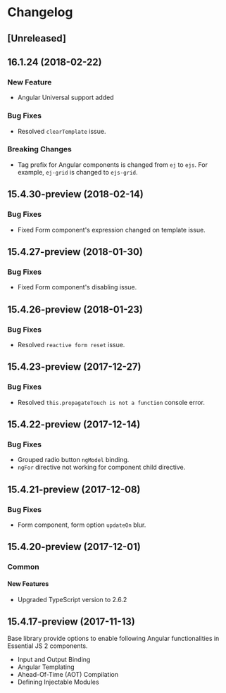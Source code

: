 # Changelog

## [Unreleased]

## 16.1.24 (2018-02-22)

### New Feature

- Angular Universal support added

### Bug Fixes

- Resolved `clearTemplate` issue.

### Breaking Changes

- Tag prefix for Angular components is changed from `ej` to `ejs`. For example, `ej-grid` is changed to `ejs-grid`.

## 15.4.30-preview (2018-02-14)

### Bug Fixes

- Fixed Form component's expression changed on template issue.

## 15.4.27-preview (2018-01-30)

### Bug Fixes

- Fixed Form component's disabling issue.

## 15.4.26-preview (2018-01-23)

### Bug Fixes

- Resolved `reactive form reset` issue.

## 15.4.23-preview (2017-12-27)

### Bug Fixes

- Resolved `this.propagateTouch is not a function` console error.

## 15.4.22-preview (2017-12-14)

### Bug Fixes

- Grouped radio button `ngModel` binding.
- `ngFor` directive not working for component child directive.

## 15.4.21-preview (2017-12-08)

### Bug Fixes

- Form component, form option `updateOn` blur.

## 15.4.20-preview (2017-12-01)

### Common

#### New Features

- Upgraded TypeScript version to 2.6.2

## 15.4.17-preview (2017-11-13)

Base library provide options to enable following Angular functionalities in Essential JS 2 components.

- Input and Output Binding
- Angular Templating
- Ahead-Of-Time (AOT) Compilation
- Defining Injectable Modules